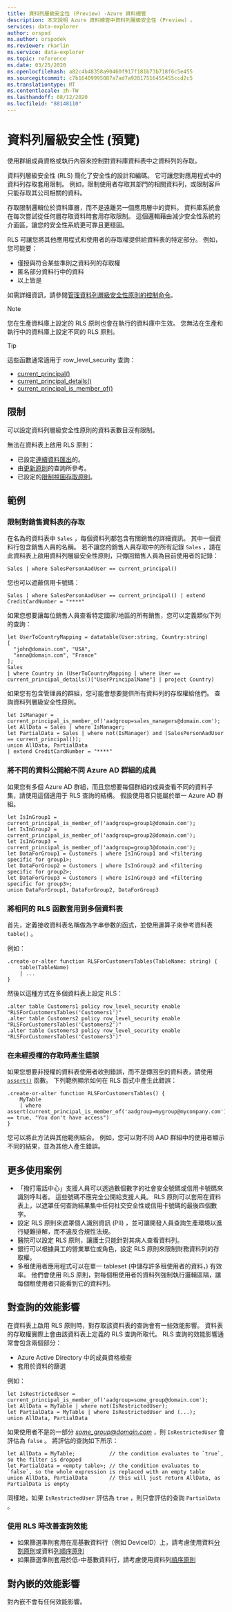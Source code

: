 ```yaml
---
title: 資料列層級安全性 (Preview) -Azure 資料總管
description: 本文說明 Azure 資料總管中資料列層級安全性 (Preview) 。
services: data-explorer
author: orspod
ms.author: orspodek
ms.reviewer: rkarlin
ms.service: data-explorer
ms.topic: reference
ms.date: 03/25/2020
ms.openlocfilehash: a82c4b48358a90460f917f181b73b718f6c5e455
ms.sourcegitcommit: c7b16409995087a7ad7a92817516455455ccd2c5
ms.translationtype: MT
ms.contentlocale: zh-TW
ms.lasthandoff: 08/12/2020
ms.locfileid: "88148110"
---
```

# <a name="row-level-security-preview"></a>資料列層級安全性 (預覽) 

使用群組成員資格或執行內容來控制對資料庫資料表中之資料列的存取。

資料列層級安全性 (RLS) 簡化了安全性的設計和編碼。 它可讓您對應用程式中的資料列存取套用限制。 例如，限制使用者存取其部門的相關資料列，或限制客戶只能存取其公司相關的資料。

存取限制邏輯位於資料庫層，而不是遠離另一個應用層中的資料。 資料庫系統會在每次嘗試從任何層存取資料時套用存取限制。 這個邏輯藉由減少安全性系統的介面區，讓您的安全性系統更可靠且更穩固。

RLS 可讓您將其他應用程式和使用者的存取權提供給資料表的特定部分。 例如，您可能要：

* 僅授與符合某些準則之資料列的存取權
* 匿名部分資料行中的資料
* 以上皆是

如需詳細資訊，請參閱[管理資料列層級安全性原則的控制命令](../management/row-level-security-policy.md)。

> [!NOTE]
> 您在生產資料庫上設定的 RLS 原則也會在執行的資料庫中生效。 您無法在生產和執行中的資料庫上設定不同的 RLS 原則。

> [!TIP]
> 這些函數通常適用于 row_level_security 查詢：
> * [current_principal()](../query/current-principalfunction.md)
> * [current_principal_details()](../query/current-principal-detailsfunction.md)
> * [current_principal_is_member_of()](../query/current-principal-ismemberoffunction.md)

## <a name="limitations"></a>限制

可以設定資料列層級安全性原則的資料表數目沒有限制。

無法在資料表上啟用 RLS 原則：
* 已設定[連續資料匯出](../management/data-export/continuous-data-export.md)的。
* 由[更新原則](./updatepolicy.md)的查詢所參考。
* 已設定的[限制視圖存取原則](./restrictedviewaccesspolicy.md)。

## <a name="examples"></a>範例

### <a name="limit-access-to-sales-table"></a>限制對銷售資料表的存取

在名為的資料表中 `Sales` ，每個資料列都包含有關銷售的詳細資訊。 其中一個資料行包含銷售人員的名稱。 若不讓您的銷售人員存取中的所有記錄 `Sales` ，請在此資料表上啟用資料列層級安全性原則，只傳回銷售人員為目前使用者的記錄：

```kusto
Sales | where SalesPersonAadUser == current_principal()
```

您也可以遮蔽信用卡號碼：

```kusto
Sales | where SalesPersonAadUser == current_principal() | extend CreditCardNumber = "****"
```

如果您想要讓每位銷售人員查看特定國家/地區的所有銷售，您可以定義類似下列的查詢：

```kusto
let UserToCountryMapping = datatable(User:string, Country:string)
[
  "john@domain.com", "USA",
  "anna@domain.com", "France"
];
Sales
| where Country in (UserToCountryMapping | where User == current_principal_details()["UserPrincipalName"] | project Country)
```

如果您有包含管理員的群組，您可能會想要提供所有資料列的存取權給他們。 查詢資料列層級安全性原則。

```kusto
let IsManager = current_principal_is_member_of('aadgroup=sales_managers@domain.com');
let AllData = Sales | where IsManager;
let PartialData = Sales | where not(IsManager) and (SalesPersonAadUser == current_principal());
union AllData, PartialData
| extend CreditCardNumber = "****"
```

### <a name="expose-different-data-to-members-of-different-azure-ad-groups"></a>將不同的資料公開給不同 Azure AD 群組的成員

如果您有多個 Azure AD 群組，而且您想要每個群組的成員查看不同的資料子集，請使用這個適用于 RLS 查詢的結構。 假設使用者只能屬於單一 Azure AD 群組。

```kusto
let IsInGroup1 = current_principal_is_member_of('aadgroup=group1@domain.com');
let IsInGroup2 = current_principal_is_member_of('aadgroup=group2@domain.com');
let IsInGroup3 = current_principal_is_member_of('aadgroup=group3@domain.com');
let DataForGroup1 = Customers | where IsInGroup1 and <filtering specific for group1>;
let DataForGroup2 = Customers | where IsInGroup2 and <filtering specific for group2>;
let DataForGroup3 = Customers | where IsInGroup3 and <filtering specific for group3>;
union DataForGroup1, DataForGroup2, DataForGroup3
```

### <a name="apply-the-same-rls-function-on-multiple-tables"></a>將相同的 RLS 函數套用到多個資料表

首先，定義接收資料表名稱做為字串參數的函式，並使用運算子來參考資料表 `table()` 。 

例如：

```
.create-or-alter function RLSForCustomersTables(TableName: string) {
    table(TableName)
    | ...
}
```

然後以這種方式在多個資料表上設定 RLS：


```
.alter table Customers1 policy row_level_security enable "RLSForCustomersTables('Customers1')"
.alter table Customers2 policy row_level_security enable "RLSForCustomersTables('Customers2')"
.alter table Customers3 policy row_level_security enable "RLSForCustomersTables('Customers3')"
```

### <a name="produce-an-error-upon-unauthorized-access"></a>在未經授權的存取時產生錯誤

如果您想要非授權的資料表使用者收到錯誤，而不是傳回空的資料表，請使用 [`assert()`](../query/assert-function.md) 函數。 下列範例顯示如何在 RLS 函式中產生此錯誤：

```
.create-or-alter function RLSForCustomersTables() {
    MyTable
    | where assert(current_principal_is_member_of('aadgroup=mygroup@mycompany.com') == true, "You don't have access")
}
```

您可以將此方法與其他範例結合。 例如，您可以對不同 AAD 群組中的使用者顯示不同的結果，並為其他人產生錯誤。

## <a name="more-use-cases"></a>更多使用案例

* 「撥打電話中心」支援人員可以透過數個數字的社會安全號碼或信用卡號碼來識別呼叫者。 這些號碼不應完全公開給支援人員。 RLS 原則可以套用在資料表上，以遮罩任何查詢結果集中任何社交安全性或信用卡號碼的最後四個數字。
* 設定 RLS 原則來遮罩個人識別資訊 (PII) ，並可讓開發人員查詢生產環境以進行疑難排解，而不違反合規性法規。
* 醫院可以設定 RLS 原則，讓護士只能針對其病人查看資料列。
* 銀行可以根據員工的營業單位或角色，設定 RLS 原則來限制財務資料列的存取權。
* 多租使用者應用程式可以在單一 tableset (中儲存許多租使用者的資料，) 有效率。 他們會使用 RLS 原則，對每個租使用者的資料列強制執行邏輯區隔，讓每個租使用者只能看到它的資料列。

## <a name="performance-impact-on-queries"></a>對查詢的效能影響

在資料表上啟用 RLS 原則時，對存取該資料表的查詢會有一些效能影響。 資料表的存取權實際上會由該資料表上定義的 RLS 查詢所取代。 RLS 查詢的效能影響通常會包含兩個部分：

* Azure Active Directory 中的成員資格檢查
* 套用於資料的篩選

例如：

```kusto
let IsRestrictedUser = current_principal_is_member_of('aadgroup=some_group@domain.com');
let AllData = MyTable | where not(IsRestrictedUser);
let PartialData = MyTable | where IsRestrictedUser and (...);
union AllData, PartialData
```

如果使用者不是的一部分 *some_group@domain.com* ，則 `IsRestrictedUser` 會評估為 `false` 。 將評估的查詢如下所示：

```kusto
let AllData = MyTable;           // the condition evaluates to `true`, so the filter is dropped
let PartialData = <empty table>; // the condition evaluates to `false`, so the whole expression is replaced with an empty table
union AllData, PartialData       // this will just return AllData, as PartialData is empty
```

同樣地，如果 `IsRestrictedUser` 評估為 `true` ，則只會評估的查詢 `PartialData` 。

### <a name="improve-query-performance-when-rls-is-used"></a>使用 RLS 時改善查詢效能

* 如果篩選準則套用在高基數資料行（例如 DeviceID）上，請考慮使用資料[分割原則](./partitioningpolicy.md)或資料[列順序原則](./roworderpolicy.md)
* 如果篩選準則套用於低-中基數資料行，請考慮使用資料列[順序原則](./roworderpolicy.md)

## <a name="performance-impact-on-ingestion"></a>對內嵌的效能影響

對內嵌不會有任何效能影響。
